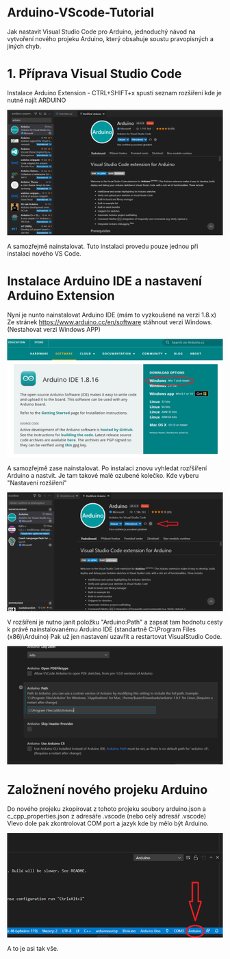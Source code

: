 # Arduino-VScode-Tutorial
 Jak nastavit Visual Studio Code pro Arduino, jednoduchý návod na vytvoření nového projeku Arduino,
 který obsahuje soustu pravopisných a jiných chyb. 

 # 1. Příprava Visual Studio Code
 Instalace Arduino Extension - CTRL+SHIFT+x spustí seznam rozšíření kde je nutné najít ARDUINO

 ![Photo](./media/pic1.png)

 A samozřejmě nainstalovat. Tuto instalaci provedu pouze jednou při instalaci nového VS Code.
 
 # Instalace Arduino IDE a nastavení Arduino Extension
 Nyní je nunto nainstalovat Arduino IDE (mám to vyzkoušené na verzi 1.8.x) Ze stránek https://www.arduino.cc/en/software stáhnout verzi Windows. (Nestahovat verzi Windows APP)

 ![Photo](./media/pic3.png)

 A samozřejmě zase nainstalovat. Po instalaci znovu vyhledat rozřšíření Arduino a nastvit. Je tam takové malé ozubené kolečko. Kde vyberu "Nastavení rozšíření"

 ![Photo](./media/pic4.png)

 V rozšíření je nutno janít položku "Arduino:Path" a zapsat tam hodnotu cesty k právě nainstalovanému Arduino IDE (standartně C:\Program Files (x86)\Arduino) Pak už jen nastavení uzavřít a restartovat VisualStudio Code.

 ![Photo](./media/pic5.png)

 # Založnení nového projeku Arduino
 Do nového projeku zkopírovat z tohoto projeku soubory arduino.json a c_cpp_properties.json z adresáře .vscode (nebo celý adresář .vscode)
 Vlevo dole pak zkontrolovat COM port a jazyk kde by mělo být Arduino.

  ![Photo](./media/pic2.png)

A to je asi tak vše.
